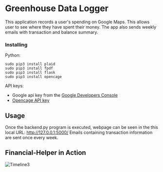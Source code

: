 # Greenhouse Data Logger

This application records a user's spending on Google Maps. This allows user to see where they have spent their money. The app also sends weekly emails with transaction and balance summary.


### Installing
Python:
```
sudo pip3 install plaid
sudo pip3 install fpdf
sudo pip3 install flask 
sudo pip3 install opencage
```
API keys:
* Google api key from the [Google Developers Console](https://console.developers.google.com)
* [Opencage API key](https://opencagedata.com/api)

## Usage
Once the backend.py program is executed, webpage can be seen in the this local URL: http://127.0.0.1:5000/
Emails containing transaction information are sent once every week. 



## Financial-Helper in Action
![Timeline3](https://user-images.githubusercontent.com/42727015/63825362-893f1b80-c928-11e9-8c57-042a7e7e3987.gif)



